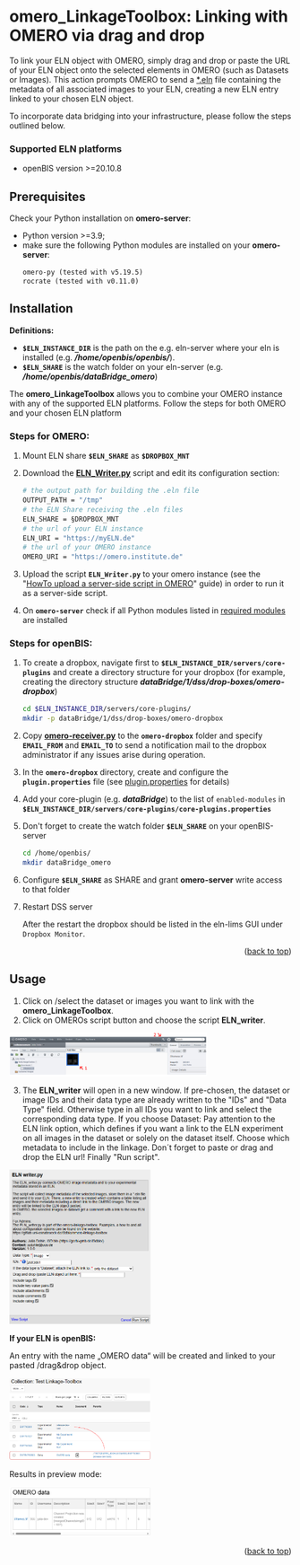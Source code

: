 <a id="readme-top"></a>
<!-- GETTING STARTED -->
# omero_LinkageToolbox: Linking with OMERO via drag and drop

To link your ELN object with OMERO, simply drag and drop or paste the URL of your ELN object onto the selected elements in OMERO (such as Datasets or Images). This action prompts OMERO to send a [*.eln](schema.md) file containing the metadata of all associated images to your ELN, creating a new ELN entry linked to your chosen ELN object.

To incorporate data bridging into your infrastructure, please follow the steps outlined below. 

### Supported ELN platforms
- openBIS version >=20.10.8

## Prerequisites

Check your Python installation on **omero-server**:
* Python version >=3.9;
* make sure the following Python modules are installed on your **omero-server**:
  ```
  omero-py (tested with v5.19.5)
  rocrate (tested with v0.11.0)
  ```


## Installation
**Definitions:**
- **`$ELN_INSTANCE_DIR`** is the path on the e.g. eln-server where your eln is installed (e.g. ***/home/openbis/openbis/***).
- **`$ELN_SHARE`** is the watch folder on your eln-server (e.g. ***/home/openbis/dataBridge_omero***)


The **omero_LinkageToolbox** allows you to combine your OMERO instance with any of the supported ELN platforms. Follow the steps for both OMERO and your chosen ELN platform

 
### Steps for OMERO:

1. Mount ELN share **`$ELN_SHARE`** as **`$DROPBOX_MNT`**
2. Download the **[ELN_Writer.py](../src/omero_LinkageToolbox/ELN_writer.py)** script and edit its configuration section:
    ```sh
    # the output path for building the .eln file 
    OUTPUT_PATH = "/tmp"
    # the ELN Share receiving the .eln files
    ELN_SHARE = §DROPBOX_MNT
    # the url of your ELN instance
    ELN_URI = "https://myELN.de"
    # the url of your OMERO instance
    OMERO_URI = "https://omero.institute.de"
    ```
    
3. Upload the script **`ELN_Writer.py`** to your omero instance (see the "[HowTo upload a server-side script in OMERO](https://omero-guides.readthedocs.io/en/latest/scripts/docs/write_scripts.html)" guide) in order to run it as a server-side script.
4. On **`omero-server`** check if all Python modules listed in [required modules](../src/omero_LinkageToolbox/requirements_omero.txt) are installed


### Steps for openBIS:
1. To create a dropbox, navigate first to **`$ELN_INSTANCE_DIR/servers/core-plugins`** and create a directory structure for your dropbox (for example, creating the directory structure ***dataBridge/1/dss/drop-boxes/omero-dropbox***)
    ```sh
    cd $ELN_INSTANCE_DIR/servers/core-plugins/
    mkdir -p dataBridge/1/dss/drop-boxes/omero-dropbox
    ```

2. Copy **[omero-receiver.py](../src/omero_LinkageToolbox/omero-receiver.py)** to the **`omero-dropbox`** folder and specify **`EMAIL_FROM`** and **`EMAIL_TO`** to send a notification mail to the dropbox administrator if any issues arise during operation.

3. In the **`omero-dropbox`** directory, create and configure the **`plugin.properties`** file (see [plugin.properties](../src/omero_LinkageToolbox/plugin.properties) for details)

4. Add your core-plugin (e.g. ***dataBridge***) to the list of `enabled-modules` in **`$ELN_INSTANCE_DIR/servers/core-plugins/core-plugins.properties`**

5. Don't forget to create the watch folder **`$ELN_SHARE`** on your openBIS-server 
    ```sh
    cd /home/openbis/
    mkdir dataBridge_omero
    ```
6. Configure **`$ELN_SHARE`** as SHARE and grant **omero-server** write access to that folder
7. Restart DSS server

   After the restart the dropbox should be listed in the eln-lims GUI under `Dropbox Monitor`.


<p align="right">(<a href="#readme-top">back to top</a>)</p>



<!-- USAGE EXAMPLES -->
## Usage

1. Click on /select the dataset or images you want to link with the **omero_LinkageToolbox**.
2. Click on OMEROs script button and choose the script **ELN_writer**.

  <img src="images/Screenshot 2024-12-04 102417.png" alt="OMERO.web" style="width:70%; height:auto;">

3. The **ELN_writer** will open in a new window.
If pre-chosen, the dataset or image IDs and their data type are already written to the "IDs" and "Data Type" field. Otherwise type in all IDs you want to link and select the corresponding data type.
If you choose Dataset: Pay attention to the ELN link option, which defines if you want a link to the ELN experiment on all images in the dataset or solely on the dataset itself.
Choose which metadata to include in the linkage.
Don´t forget to paste or drag and drop the ELN url!
Finally "Run script".

  <img src="images/Screenshot 2024-12-03 182723.png" alt="ELN_writter script GUI" style="width:50%; height:auto;">


**If your ELN is openBIS:**

An entry with the name „OMERO data“ will be created and linked to your pasted /drag&drop object.

<img src="images/Screenshot 2024-12-04 125501.png" alt="openBIS Collection listing" style="width:50%; height:auto;">

Results in preview mode:

<img src="images/Screenshot 2024-12-04 140037.png" alt="openBIS Entry preview" style="width:50%; height:auto;">

<p align="right">(<a href="#readme-top">back to top</a>)</p>


